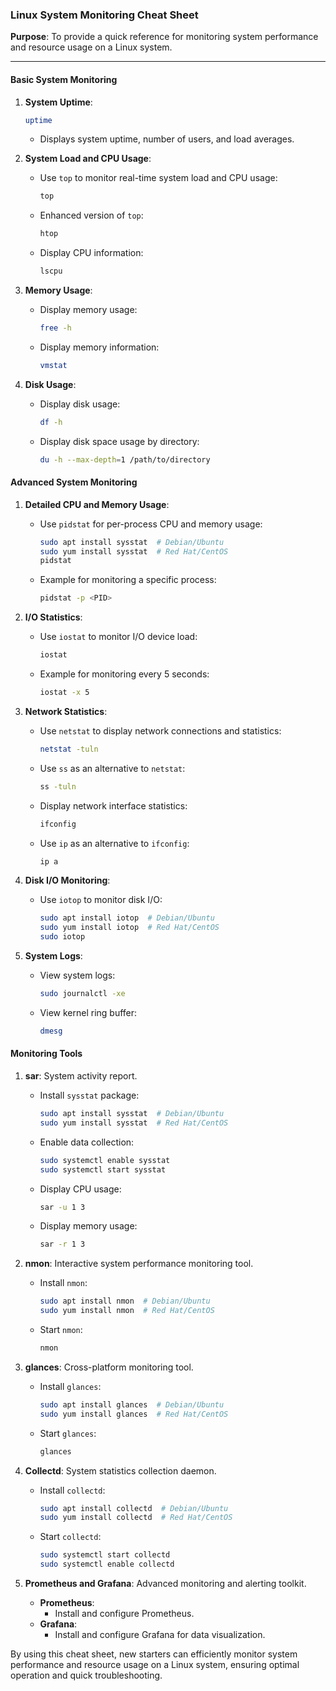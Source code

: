 ### Linux System Monitoring Cheat Sheet

**Purpose**: To provide a quick reference for monitoring system performance and resource usage on a Linux system.

---

#### Basic System Monitoring

1. **System Uptime**:
    ```sh
    uptime
    ```
    - Displays system uptime, number of users, and load averages.

2. **System Load and CPU Usage**:
    - Use `top` to monitor real-time system load and CPU usage:
      ```sh
      top
      ```
    - Enhanced version of `top`:
      ```sh
      htop
      ```
    - Display CPU information:
      ```sh
      lscpu
      ```

3. **Memory Usage**:
    - Display memory usage:
      ```sh
      free -h
      ```
    - Display memory information:
      ```sh
      vmstat
      ```

4. **Disk Usage**:
    - Display disk usage:
      ```sh
      df -h
      ```
    - Display disk space usage by directory:
      ```sh
      du -h --max-depth=1 /path/to/directory
      ```

#### Advanced System Monitoring

1. **Detailed CPU and Memory Usage**:
    - Use `pidstat` for per-process CPU and memory usage:
      ```sh
      sudo apt install sysstat  # Debian/Ubuntu
      sudo yum install sysstat  # Red Hat/CentOS
      pidstat
      ```
    - Example for monitoring a specific process:
      ```sh
      pidstat -p <PID>
      ```

2. **I/O Statistics**:
    - Use `iostat` to monitor I/O device load:
      ```sh
      iostat
      ```
    - Example for monitoring every 5 seconds:
      ```sh
      iostat -x 5
      ```

3. **Network Statistics**:
    - Use `netstat` to display network connections and statistics:
      ```sh
      netstat -tuln
      ```
    - Use `ss` as an alternative to `netstat`:
      ```sh
      ss -tuln
      ```
    - Display network interface statistics:
      ```sh
      ifconfig
      ```
    - Use `ip` as an alternative to `ifconfig`:
      ```sh
      ip a
      ```

4. **Disk I/O Monitoring**:
    - Use `iotop` to monitor disk I/O:
      ```sh
      sudo apt install iotop  # Debian/Ubuntu
      sudo yum install iotop  # Red Hat/CentOS
      sudo iotop
      ```

5. **System Logs**:
    - View system logs:
      ```sh
      sudo journalctl -xe
      ```
    - View kernel ring buffer:
      ```sh
      dmesg
      ```

#### Monitoring Tools

1. **sar**: System activity report.
    - Install `sysstat` package:
      ```sh
      sudo apt install sysstat  # Debian/Ubuntu
      sudo yum install sysstat  # Red Hat/CentOS
      ```
    - Enable data collection:
      ```sh
      sudo systemctl enable sysstat
      sudo systemctl start sysstat
      ```
    - Display CPU usage:
      ```sh
      sar -u 1 3
      ```
    - Display memory usage:
      ```sh
      sar -r 1 3
      ```

2. **nmon**: Interactive system performance monitoring tool.
    - Install `nmon`:
      ```sh
      sudo apt install nmon  # Debian/Ubuntu
      sudo yum install nmon  # Red Hat/CentOS
      ```
    - Start `nmon`:
      ```sh
      nmon
      ```

3. **glances**: Cross-platform monitoring tool.
    - Install `glances`:
      ```sh
      sudo apt install glances  # Debian/Ubuntu
      sudo yum install glances  # Red Hat/CentOS
      ```
    - Start `glances`:
      ```sh
      glances
      ```

4. **Collectd**: System statistics collection daemon.
    - Install `collectd`:
      ```sh
      sudo apt install collectd  # Debian/Ubuntu
      sudo yum install collectd  # Red Hat/CentOS
      ```
    - Start `collectd`:
      ```sh
      sudo systemctl start collectd
      sudo systemctl enable collectd
      ```

5. **Prometheus and Grafana**: Advanced monitoring and alerting toolkit.
    - **Prometheus**:
        - Install and configure Prometheus.
    - **Grafana**:
        - Install and configure Grafana for data visualization.

By using this cheat sheet, new starters can efficiently monitor system performance and resource usage on a Linux system, ensuring optimal operation and quick troubleshooting.